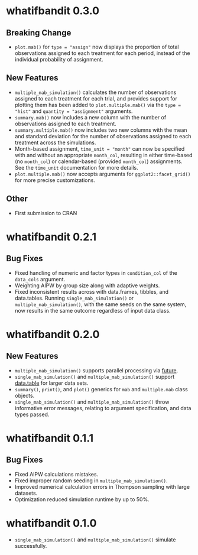 # whatifbandit 0.3.0

## Breaking Change
* `plot.mab()` for `type = "assign"` now displays the proportion of total observations assigned to each treatment for each period, instead of the individual probability of assignment. 

## New Features
* `multiple_mab_simulation()` calculates the number of observations assigned to each treatment for each trial, and provides support for plotting them has been added to `plot.multiple.mab()` via the `type = "hist"` and `quantity = "assignment"` arguments.
* `summary.mab()` now includes a new column with the number of observations assigned to each treatment.
* `summary.multiple.mab()` now includes two new columns with the mean and standard deviation for the number of observations assigned to each treatment across the simulations.
* Month-based assignment, `time_unit = "month"` can now be specified with and without an appropriate `month_col`, resulting in either time-based (no `month_col`) or calendar-based (provided `month_col`) assignments. See the `time_unit` documentation for
more details.
* `plot.multiple.mab()` now accepts arguments for `ggplot2::facet_grid()` for more precise customizations.

## Other
* First submission to CRAN

# whatifbandit 0.2.1

## Bug Fixes
* Fixed handling of numeric and factor types in `condition_col` of the `data_cols` argument.
* Weighting AIPW by group size along with adaptive weights.
* Fixed inconsistent results across with data.frames, tibbles, and data.tables. Running `single_mab_simulation()` or `multiple_mab_simulation()`, with
the same seeds on the same system, now results in the same outcome regardless of input data class.

# whatifbandit 0.2.0

## New Features
* `multiple_mab_simulation()` supports parallel processing via [future](https://future.futureverse.org/).
* `single_mab_simulation()` and `multiple_mab_simulation()` support
[data.table](https://cran.r-project.org/package=data.table) for larger data sets.
* `summary()`, `print()`, and `plot()` generics for `mab` and `multiple.mab` class objects.
* `single_mab_simulation()` and `multiple_mab_simulation()` throw informative
error messages, relating to argument specification, and data types passed.

# whatifbandit 0.1.1

## Bug Fixes
* Fixed AIPW calculations mistakes.
* Fixed improper random seeding in `multiple_mab_simulation()`.
* Improved numerical calculation errors in Thompson sampling with large datasets.
* Optimization reduced simulation runtime by up to 50%.


# whatifbandit 0.1.0
* `single_mab_simulation()` and `multiple_mab_simulation()` simulate successfully.
